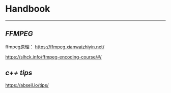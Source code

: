 # Handbook
-----------------------------------------------
*FFMPEG*
---------------------------------------------
ffmpeg原理： https://ffmpeg.xianwaizhiyin.net/

https://slhck.info/ffmpeg-encoding-course/#/

*c++ tips*
----------------------------------------------
https://abseil.io/tips/

